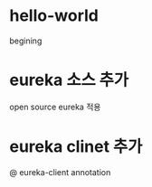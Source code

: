 # hello-world
begining

# eureka 소스 추가
open source eureka 적용

# eureka clinet 추가
@ eureka-client annotation